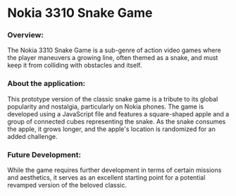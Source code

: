 # Nokia 3310 Snake Game

### Overview:
The Nokia 3310 Snake Game is a sub-genre of action video games where the player maneuvers a growing line, often themed as a snake, and must keep it from colliding with obstacles and itself.

### About the application:
This prototype version of the classic snake game is a tribute to its global popularity and nostalgia, particularly on Nokia phones. The game is developed using a JavaScript file and features a square-shaped apple and a group of connected cubes representing the snake. As the snake consumes the apple, it grows longer, and the apple's location is randomized for an added challenge.

### Future Development:
While the game requires further development in terms of certain missions and aesthetics, it serves as an excellent starting point for a potential revamped version of the beloved classic.
